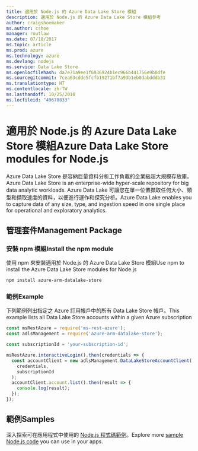 ```yaml
---
title: 適用於 Node.js 的 Azure Data Lake Store 模組
description: 適用於 Node.js 的 Azure Data Lake Store 模組參考
author: craigshoemaker
ms.author: cshoe
manager: routlaw
ms.date: 07/18/2017
ms.topic: article
ms.prod: azure
ms.technology: azure
ms.devlang: nodejs
ms.service: Data Lake Store
ms.openlocfilehash: da7e71a9ee1f6936924b1ec966b441756e9b0dfe
ms.sourcegitcommit: 7cea63cdde5fcfb19271bf7a93b1eb0dabdddb31
ms.translationtype: HT
ms.contentlocale: zh-TW
ms.lasthandoff: 10/25/2018
ms.locfileid: "49670833"
---
```

# <a name="azure-data-lake-store-modules-for-nodejs"></a><span data-ttu-id="67d76-103">適用於 Node.js 的 Azure Data Lake Store 模組</span><span class="sxs-lookup"><span data-stu-id="67d76-103">Azure Data Lake Store modules for Node.js</span></span>

<span data-ttu-id="67d76-104">Azure Data Lake Store 是容納巨量資料分析工作負載的企業級超大規模存放庫。</span><span class="sxs-lookup"><span data-stu-id="67d76-104">Azure Data Lake Store is an enterprise-wide hyper-scale repository for big data analytic workloads.</span></span> <span data-ttu-id="67d76-105">Azure Data Lake 可讓您在單一位置擷取任何大小、類型和擷取速度的資料，以便進行運作和探究分析。</span><span class="sxs-lookup"><span data-stu-id="67d76-105">Azure Data Lake enables you to capture data of any size, type, and ingestion speed in one single place for operational and exploratory analytics.</span></span>

## <a name="management-package"></a><span data-ttu-id="67d76-106">管理套件</span><span class="sxs-lookup"><span data-stu-id="67d76-106">Management Package</span></span>

### <a name="install-the-npm-module"></a><span data-ttu-id="67d76-107">安裝 npm 模組</span><span class="sxs-lookup"><span data-stu-id="67d76-107">Install the npm module</span></span>

<span data-ttu-id="67d76-108">使用 npm 來安裝適用於 Node.js 的 Azure Data Lake Store 模組</span><span class="sxs-lookup"><span data-stu-id="67d76-108">Use npm to install the Azure Data Lake Store modules for Node.js</span></span>

```bash
npm install azure-arm-datalake-store
```

### <a name="example"></a><span data-ttu-id="67d76-109">範例</span><span class="sxs-lookup"><span data-stu-id="67d76-109">Example</span></span>

<span data-ttu-id="67d76-110">下列範例列出指定之 Azure 訂用帳戶中的所有 Data Lake Store 帳戶。</span><span class="sxs-lookup"><span data-stu-id="67d76-110">This example lists all Data Lake Store accounts within a given Azure subscription</span></span>

```javascript
const msRestAzure = require('ms-rest-azure');
const adlsManagement = require('azure-arm-datalake-store');

const subscriptionId = 'your-subscription-id';

msRestAzure.interactiveLogin().then(credentials => {
  const accountClient = new adlsManagement.DataLakeStoreAccountClient(
    credentials,
    subscriptionId
  );
  accountClient.account.list().then(result => {
    console.log(result);
  });
});
```

## <a name="samples"></a><span data-ttu-id="67d76-111">範例</span><span class="sxs-lookup"><span data-stu-id="67d76-111">Samples</span></span>

<span data-ttu-id="67d76-112">深入探索可在應用程式中使用的 [Node.js 程式碼範例](https://azure.microsoft.com/resources/samples/?platform=nodejs)。</span><span class="sxs-lookup"><span data-stu-id="67d76-112">Explore more [sample Node.js code](https://azure.microsoft.com/resources/samples/?platform=nodejs) you can use in your apps.</span></span>
